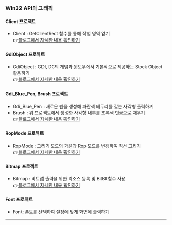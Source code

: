 ### Win32 API의 그래픽
   #### Client 프로젝트
   * Client : GetClientRect 함수를 통해 작업 영역 얻기    
   👉[블로그에서 자세한 내용 확인하기](https://chanos.tistory.com/entry/Windows-API-Win32-API%EB%A5%BC-%ED%99%9C%EC%9A%A9%ED%95%B4-%EC%9E%91%EC%97%85-%EC%98%81%EC%97%AD-%EC%96%BB%EA%B8%B0)  
   
   #### GdiObject 프로젝트
   * GdiObject : GDI, DC의 개념과 윈도우에서 기본적으로 제공하는 Stock Object 활용하기  
   👉[블로그에서 자세한 내용 확인하기](https://chanos.tistory.com/entry/Windows-API-Win32-API%EC%9D%98-%EA%B7%B8%EB%9E%98%ED%94%BD-GDI%EC%99%80-%EC%8A%A4%ED%86%A1-%EC%98%A4%EB%B8%8C%EC%A0%9D%ED%8A%B8Stock-Object)  

   #### Gdi_Blue_Pen, Brush 프로젝트
   * Gdi_Blue_Pen : 새로운 펜을 생성해 파란색 테두리를 갖는 사각형 출력하기  
   * Brush : 위 프로젝트에서 생성한 사각형 내부를 초록색 빗금으로 채우기  
   👉[블로그에서 자세한 내용 확인하기](https://chanos.tistory.com/entry/Windows-API-Win32-API%EC%9D%98-%ED%8E%9C%EA%B3%BC-%EB%B8%8C%EB%9F%AC%EC%89%AC-Old%EC%9D%98-%EC%9D%98%EB%AF%B8)  

   #### RopMode 프로젝트
   * RopMode : 그리기 모드의 개념과 Rop 모드를 변경하여 직선 그리기  
   👉[블로그에서 자세한 내용 확인하기](https://chanos.tistory.com/entry/Windows-API-Win32-API%EC%9D%98-%EA%B7%B8%EB%A6%AC%EA%B8%B0-%EB%AA%A8%EB%93%9C%EC%99%80-ROP2-%EB%AA%A8%EB%93%9C-%EC%84%A0-%EA%B7%B8%EB%A6%AC%EA%B8%B0)

   #### Bitmap 프로젝트
   * Bitmap : 비트맵 출력을 위한 리소스 등록 및 BitBlt함수 사용  
      👉[블로그에서 자세한 내용 확인하기](https://chanos.tistory.com/entry/Windows-API-Win32-API%EC%97%90%EC%84%9C-%EB%B9%84%ED%8A%B8%EB%A7%B5-%EC%B6%9C%EB%A0%A5%ED%95%98%EA%B8%B0)  

   #### Font 프로젝트
   * Font: 폰트를 선택하여 설정에 맞게 화면에 출력하기

<hr/>
